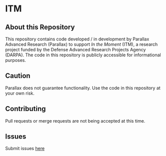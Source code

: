 # ITM

## About this Repository

This repository contains code developed / in development by Parallax Advanced Research (Parallax) to support *In the Moment* (ITM), a research project funded by the Defense Advanced Research Projects Agency (DARPA). The code in this repository is publicly accessible for informational purposes.

## Caution

Parallax does not guarantee functionality.  Use the code in this repository at your own risk.

## Contributing

Pull requests or merge requests are not being accepted at this time.

## Issues

Submit issues [here](TODO)